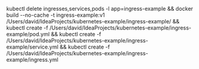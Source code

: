 kubectl delete ingresses,services,pods -l app=ingress-example &&
docker build --no-cache -t ingress-example:v1 /Users/david/IdeaProjects/kubernetes-example/ingress-example/ &&
kubectl create -f /Users/david/IdeaProjects/kubernetes-example/ingress-example/pod.yml &&
kubectl create -f /Users/david/IdeaProjects/kubernetes-example/ingress-example/service.yml &&
kubectl create -f /Users/david/IdeaProjects/kubernetes-example/ingress-example/ingress.yml
